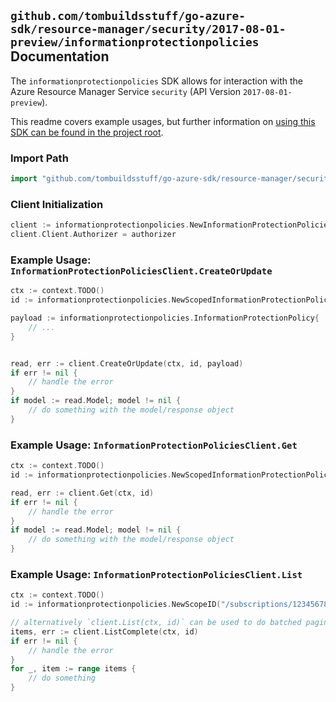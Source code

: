 
## `github.com/tombuildsstuff/go-azure-sdk/resource-manager/security/2017-08-01-preview/informationprotectionpolicies` Documentation

The `informationprotectionpolicies` SDK allows for interaction with the Azure Resource Manager Service `security` (API Version `2017-08-01-preview`).

This readme covers example usages, but further information on [using this SDK can be found in the project root](https://github.com/tombuildsstuff/go-azure-sdk/tree/main/docs).

### Import Path

```go
import "github.com/tombuildsstuff/go-azure-sdk/resource-manager/security/2017-08-01-preview/informationprotectionpolicies"
```


### Client Initialization

```go
client := informationprotectionpolicies.NewInformationProtectionPoliciesClientWithBaseURI("https://management.azure.com")
client.Client.Authorizer = authorizer
```


### Example Usage: `InformationProtectionPoliciesClient.CreateOrUpdate`

```go
ctx := context.TODO()
id := informationprotectionpolicies.NewScopedInformationProtectionPolicyID("/subscriptions/12345678-1234-9876-4563-123456789012/resourceGroups/some-resource-group", "custom")

payload := informationprotectionpolicies.InformationProtectionPolicy{
	// ...
}


read, err := client.CreateOrUpdate(ctx, id, payload)
if err != nil {
	// handle the error
}
if model := read.Model; model != nil {
	// do something with the model/response object
}
```


### Example Usage: `InformationProtectionPoliciesClient.Get`

```go
ctx := context.TODO()
id := informationprotectionpolicies.NewScopedInformationProtectionPolicyID("/subscriptions/12345678-1234-9876-4563-123456789012/resourceGroups/some-resource-group", "custom")

read, err := client.Get(ctx, id)
if err != nil {
	// handle the error
}
if model := read.Model; model != nil {
	// do something with the model/response object
}
```


### Example Usage: `InformationProtectionPoliciesClient.List`

```go
ctx := context.TODO()
id := informationprotectionpolicies.NewScopeID("/subscriptions/12345678-1234-9876-4563-123456789012/resourceGroups/some-resource-group")

// alternatively `client.List(ctx, id)` can be used to do batched pagination
items, err := client.ListComplete(ctx, id)
if err != nil {
	// handle the error
}
for _, item := range items {
	// do something
}
```
